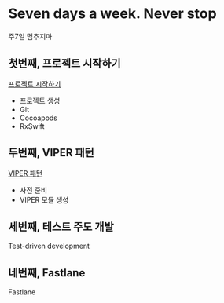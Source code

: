 # Seven days a week. Never stop

주7일 멈추지마

## 첫번째, 프로젝트 시작하기

[프로젝트 시작하기](docs/01.howtostart.md)

- 프로젝트 생성
- Git
- Cocoapods
- RxSwift

## 두번째, VIPER 패턴

[VIPER 패턴](docs/02.viper.md)

- 사전 준비
- VIPER 모듈 생성

## 세번째, 테스트 주도 개발

Test-driven development

## 네번째, Fastlane

Fastlane

